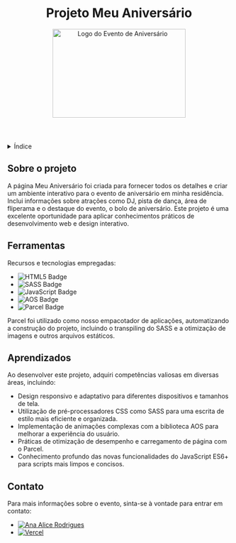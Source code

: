 <!DOCTYPE html>
<html lang="pt-br">
<head>
    <meta charset="UTF-8">
    <meta name="viewport" content="width=device-width, initial-scale=1.0">
    
</head>
<body>

<header>
    <h1>Projeto Meu Aniversário</h1>
    <img src="https://www.seekpng.com/png/full/313-3139014_happy-birthday-background-png-images-birthday-png-text.png" alt="Logo do Evento de Aniversário" width="300" height="200">
</header>

<details>
    <summary>Índice</summary>
    <ol>
        <li><a href="#sobre-o-projeto">Sobre o projeto</a></li>
        <li><a href="#ferramentas">Ferramentas</a></li>
        <li><a href="#aprendizados">Aprendizados</a></li>
        <li><a href="#contato">Contato</a></li>
    </ol>
</details>

<section id="sobre-o-projeto">
    <h2>Sobre o projeto</h2>
    <p>
       A página Meu Aniversário foi criada para fornecer todos os detalhes e criar um ambiente interativo para o evento de aniversário em minha residência. Inclui informações sobre atrações como DJ, pista de dança, área de fliperama e o destaque do evento, o bolo de aniversário. Este projeto é uma excelente oportunidade para aplicar conhecimentos práticos de desenvolvimento web e design interativo.
    </p>
</section>

<!-- Ferramentas -->
<section id="ferramentas">
    <h2>Ferramentas</h2>
    <p>Recursos e tecnologias empregadas:</p>
    <ul>
        <li><img src="https://img.shields.io/badge/HTML5-E34F26?style=for-the-badge&logo=html5&logoColor=white" alt="HTML5 Badge"></li>
        <li><img src="https://img.shields.io/badge/SASS-hotpink.svg?style=for-the-badge&logo=SASS&logoColor=white" alt="SASS Badge"></li>
        <li><img src="https://img.shields.io/badge/JavaScript-F7DF1E?style=for-the-badge&logo=javascript&logoColor=black" alt="JavaScript Badge"></li>
        <li><img src="https://img.shields.io/badge/AOS-green.svg?style=for-the-badge&logo=AOS&logoColor=white" alt="AOS Badge"></li>
        <li><img src="https://img.shields.io/badge/Parcel-333?style=for-the-badge&logo=Parcel&logoColor=white" alt="Parcel Badge"></li>
    </ul>
    <p>Parcel foi utilizado como nosso empacotador de aplicações, automatizando a construção do projeto, incluindo o transpiling do SASS e a otimização de imagens e outros arquivos estáticos.</p>
</section>

<!-- Aprendizados -->
<section id="aprendizados">
    <h2>Aprendizados</h2>
    <p>
        Ao desenvolver este projeto, adquiri competências valiosas em diversas áreas, incluindo:
    </p>
    <ul>
        <li>Design responsivo e adaptativo para diferentes dispositivos e tamanhos de tela.</li>
        <li>Utilização de pré-processadores CSS como SASS para uma escrita de estilo mais eficiente e organizada.</li>
        <li>Implementação de animações complexas com a biblioteca AOS para melhorar a experiência do usuário.</li>
        <li>Práticas de otimização de desempenho e carregamento de página com o Parcel.</li>
        <li>Conhecimento profundo das novas funcionalidades do JavaScript ES6+ para scripts mais limpos e concisos.</li>
    </ul>
</section>

<section id="contato">
    <h2>Contato</h2>
    <p>Para mais informações sobre o evento, sinta-se à vontade para entrar em contato:</p>
     <ul>
    <li><a href="https://linktr.ee/anaeanali5" target="_blank"><img src="https://img.shields.io/badge/Ana_Alice_Rodrigues-blue?style=for-the-badge" alt="Ana Alice Rodrigues"></a></li>
    <li><a href="https://contador-aniversario-oqubuwyuk-anaalicepbs-projects.vercel.app/" target="_blank"><img src="https://img.shields.io/badge/Vercel-000000?style=for-the-badge&logo=vercel&logoColor=white" alt="Vercel"></a></li>
     </ul>
</section>

</body>
</html>
